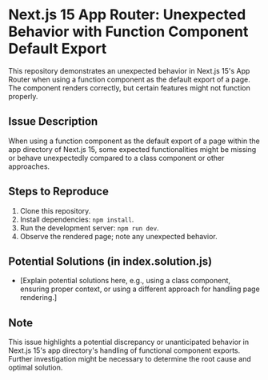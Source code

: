 # Next.js 15 App Router: Unexpected Behavior with Function Component Default Export

This repository demonstrates an unexpected behavior in Next.js 15's App Router when using a function component as the default export of a page.  The component renders correctly, but certain features might not function properly.

## Issue Description

When using a function component as the default export of a page within the app directory of Next.js 15, some expected functionalities might be missing or behave unexpectedly compared to a class component or other approaches.

## Steps to Reproduce

1. Clone this repository.
2. Install dependencies: `npm install`.
3. Run the development server: `npm run dev`.
4. Observe the rendered page; note any unexpected behavior.

## Potential Solutions (in index.solution.js)

*  [Explain potential solutions here, e.g., using a class component, ensuring proper context, or using a different approach for handling page rendering.]

## Note

This issue highlights a potential discrepancy or unanticipated behavior in Next.js 15's app directory's handling of functional component exports.  Further investigation might be necessary to determine the root cause and optimal solution.
